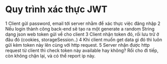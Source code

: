 # Quy trình xác thực JWT
1 Client gửi password, email tới server nhằm để xác thực việc đăng nhập 
2 Nếu login thành công back-end sẽ tạo ra một generate a random String dạng json web token gửi về cho client 
3 Client nhận token đó, rồi lưu trữ ở đâu đó (cookies, storageSession..) 
4 Khi client muốn get data gì đó thì luôn gửi kèm token này lên cùng với http request. 
5 Server nhận được http request từ client thì check token này available hay không? Rồi cho đi tiếp, còn không chặn lại, và có thể report ip này. 